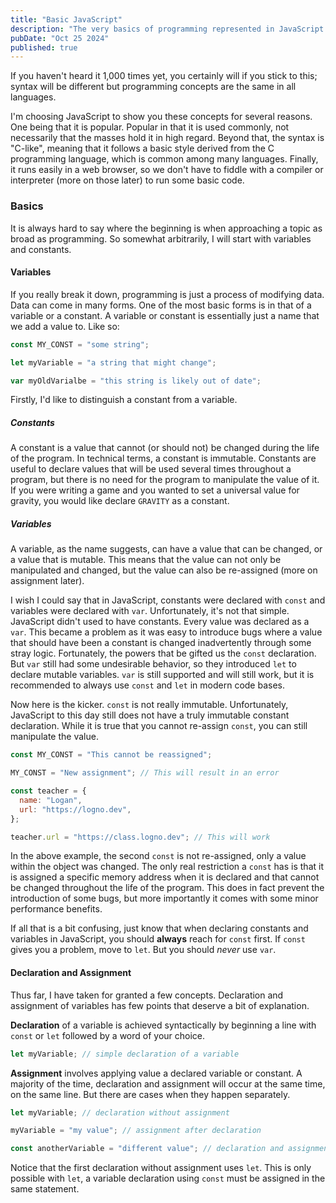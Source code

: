 ```yaml
---
title: "Basic JavaScript"
description: "The very basics of programming represented in JavaScript syntax"
pubDate: "Oct 25 2024"
published: true
---
```


If you haven't heard it 1,000 times yet, you certainly will if you stick to this; syntax will be different but programming concepts are the same in all languages.

I'm choosing JavaScript to show you these concepts for several reasons. One being that it is popular. Popular in that it is used commonly, not necessarily that the masses hold it in high regard. Beyond that, the syntax is "C-like", meaning that it follows a basic style derived from the C programming language, which is common among many languages. Finally, it runs easily in a web browser, so we don't have to fiddle with a compiler or interpreter (more on those later) to run some basic code.

### Basics

It is always hard to say where the beginning is when approaching a topic as broad as programming. So somewhat arbitrarily, I will start with variables and constants.

#### Variables

If you really break it down, programming is just a process of modifying data. Data can come in many forms. One of the most basic forms is in that of a variable or a constant. A variable or constant is essentially just a name that we add a value to. Like so:

```javascript
const MY_CONST = "some string";

let myVariable = "a string that might change";

var myOldVarialbe = "this string is likely out of date";
```

Firstly, I'd like to distinguish a constant from a variable.

##### Constants

A constant is a value that cannot (or should not) be changed during the life of the program. In technical terms, a constant is immutable. Constants are useful to declare values that will be used several times throughout a program, but there is no need for the program to manipulate the value of it. If you were writing a game and you wanted to set a universal value for gravity, you would like declare `GRAVITY` as a constant.

##### Variables

A variable, as the name suggests, can have a value that can be changed, or a value that is mutable. This means that the value can not only be manipulated and changed, but the value can also be re-assigned (more on assignment later).

I wish I could say that in JavaScript, constants were declared with `const` and variables were declared with `var`. Unfortunately, it's not that simple. JavaScript didn't used to have constants. Every value was declared as a `var`. This became a problem as it was easy to introduce bugs where a value that should have been a constant is changed inadvertently through some stray logic. Fortunately, the powers that be gifted us the `const` declaration. But `var` still had some undesirable behavior, so they introduced `let` to declare mutable variables. `var` is still supported and will still work, but it is recommended to always use `const` and `let` in modern code bases.

Now here is the kicker. `const` is not really immutable. Unfortunately, JavaScript to this day still does not have a truly immutable constant declaration. While it is true that you cannot re-assign `const`, you can still manipulate the value.

```javascript
const MY_CONST = "This cannot be reassigned";

MY_CONST = "New assignment"; // This will result in an error

const teacher = {
  name: "Logan",
  url: "https://logno.dev",
};

teacher.url = "https://class.logno.dev"; // This will work
```

In the above example, the second `const` is not re-assigned, only a value within the object was changed. The only real restriction a `const` has is that it is assigned a specific memory address when it is declared and that cannot be changed throughout the life of the program. This does in fact prevent the introduction of some bugs, but more importantly it comes with some minor performance benefits.

If all that is a bit confusing, just know that when declaring constants and variables in JavaScript, you should **always** reach for `const` first. If `const` gives you a problem, move to `let`. But you should _never_ use `var`.

#### Declaration and Assignment

Thus far, I have taken for granted a few concepts. Declaration and assignment of variables has few points that deserve a bit of explanation.

**Declaration** of a variable is achieved syntactically by beginning a line with `const` or `let` followed by a word of your choice.

```javascript
let myVariable; // simple declaration of a variable
```

**Assignment** involves applying value a declared variable or constant. A majority of the time, declaration and assignment will occur at the same time, on the same line. But there are cases when they happen separately.

```javascript
let myVariable; // declaration without assignment

myVariable = "my value"; // assignment after declaration

const anotherVariable = "different value"; // declaration and assignment
```

Notice that the first declaration without assignment uses `let`. This is only possible with `let`, a variable declaration using `const` must be assigned in the same statement.
